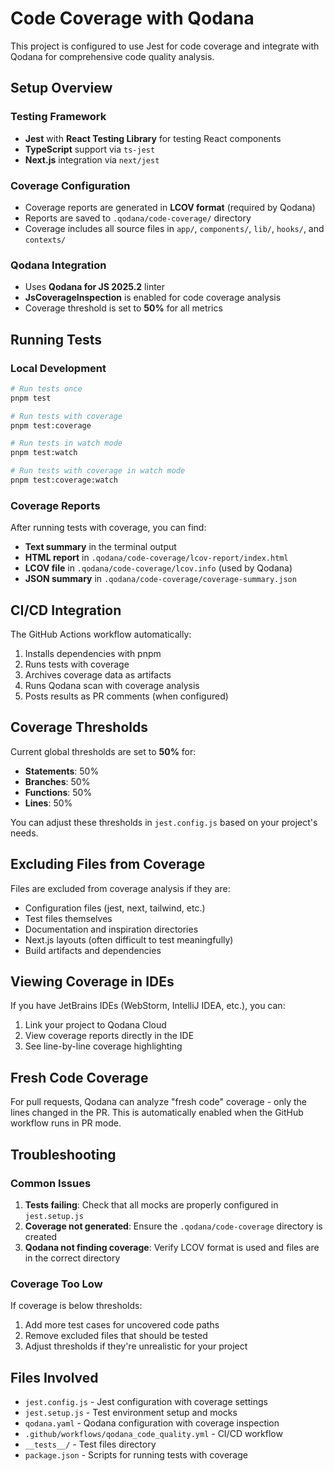 # Code Coverage with Qodana

This project is configured to use Jest for code coverage and integrate with Qodana for comprehensive code quality analysis.

## Setup Overview

### Testing Framework
- **Jest** with **React Testing Library** for testing React components
- **TypeScript** support via `ts-jest`
- **Next.js** integration via `next/jest`

### Coverage Configuration
- Coverage reports are generated in **LCOV format** (required by Qodana)
- Reports are saved to `.qodana/code-coverage/` directory
- Coverage includes all source files in `app/`, `components/`, `lib/`, `hooks/`, and `contexts/`

### Qodana Integration
- Uses **Qodana for JS 2025.2** linter
- **JsCoverageInspection** is enabled for code coverage analysis
- Coverage threshold is set to **50%** for all metrics

## Running Tests

### Local Development
```bash
# Run tests once
pnpm test

# Run tests with coverage
pnpm test:coverage

# Run tests in watch mode
pnpm test:watch

# Run tests with coverage in watch mode
pnpm test:coverage:watch
```

### Coverage Reports
After running tests with coverage, you can find:
- **Text summary** in the terminal output
- **HTML report** in `.qodana/code-coverage/lcov-report/index.html`
- **LCOV file** in `.qodana/code-coverage/lcov.info` (used by Qodana)
- **JSON summary** in `.qodana/code-coverage/coverage-summary.json`

## CI/CD Integration

The GitHub Actions workflow automatically:
1. Installs dependencies with pnpm
2. Runs tests with coverage
3. Archives coverage data as artifacts
4. Runs Qodana scan with coverage analysis
5. Posts results as PR comments (when configured)

## Coverage Thresholds

Current global thresholds are set to **50%** for:
- **Statements**: 50%
- **Branches**: 50%
- **Functions**: 50%
- **Lines**: 50%

You can adjust these thresholds in `jest.config.js` based on your project's needs.

## Excluding Files from Coverage

Files are excluded from coverage analysis if they are:
- Configuration files (jest, next, tailwind, etc.)
- Test files themselves
- Documentation and inspiration directories
- Next.js layouts (often difficult to test meaningfully)
- Build artifacts and dependencies

## Viewing Coverage in IDEs

If you have JetBrains IDEs (WebStorm, IntelliJ IDEA, etc.), you can:
1. Link your project to Qodana Cloud
2. View coverage reports directly in the IDE
3. See line-by-line coverage highlighting

## Fresh Code Coverage

For pull requests, Qodana can analyze "fresh code" coverage - only the lines changed in the PR. This is automatically enabled when the GitHub workflow runs in PR mode.

## Troubleshooting

### Common Issues
1. **Tests failing**: Check that all mocks are properly configured in `jest.setup.js`
2. **Coverage not generated**: Ensure the `.qodana/code-coverage` directory is created
3. **Qodana not finding coverage**: Verify LCOV format is used and files are in the correct directory

### Coverage Too Low
If coverage is below thresholds:
1. Add more test cases for uncovered code paths
2. Remove excluded files that should be tested
3. Adjust thresholds if they're unrealistic for your project

## Files Involved

- `jest.config.js` - Jest configuration with coverage settings
- `jest.setup.js` - Test environment setup and mocks
- `qodana.yaml` - Qodana configuration with coverage inspection
- `.github/workflows/qodana_code_quality.yml` - CI/CD workflow
- `__tests__/` - Test files directory
- `package.json` - Scripts for running tests with coverage
